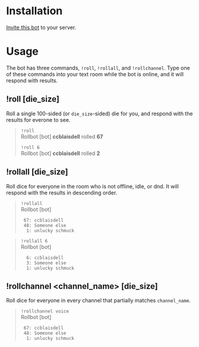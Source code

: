 # Installation

[Invite this bot](https://discordapp.com/oauth2/authorize?client_id=511278542969896962&scope=bot) 
to your server.

# Usage

The bot has three commands, `!roll`, `!rollall`, and `!rollchannel`. Type one of these commands 
into your text room while the bot is online, and it will respond with results.

## !roll [die_size]

Roll a single 100-sided (or `die_size`-sided) die for you, and respond with the results for everone to see.

> `!roll`  
> Rollbot [bot] **ccblaisdell** rolled **67**
>
> `!roll 6`  
> Rollbot [bot] **ccblaisdell** rolled **2**

## !rollall [die_size]

Roll dice for everyone in the room who is not offline, idle, or dnd. It will respond with
the results in descending order.

> `!rollall`  
> Rollbot [bot]
> ```
>  67: ccblaisdell
>  48: Someone else
>   1: unlucky schmuck
> ```

> `!rollall 6`  
> Rollbot [bot]
> ```
>   6: ccblaisdell
>   3: Someone else
>   1: unlucky schmuck
> ```

## !rollchannel &lt;channel_name&gt; [die_size]

Roll dice for everyone in every channel that partially matches `channel_name`.

> `!rollchannel voice`  
> Rollbot [bot]
> ```
>  67: ccblaisdell
>  48: Someone else
>   1: unlucky schmuck
> ```
